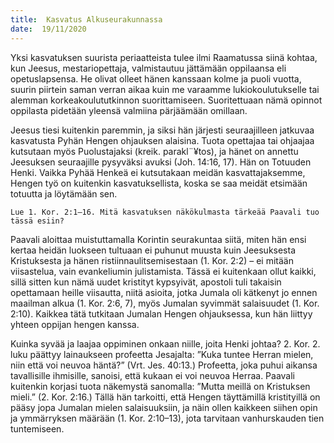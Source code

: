 ```yaml
---
title:  Kasvatus Alkuseurakunnassa
date:  19/11/2020
---
```


Yksi kasvatuksen suurista periaatteista tulee ilmi Raamatussa siinä kohtaa, kun Jeesus, mestariopettaja, valmistautuu jättämään oppilaansa eli opetuslapsensa. He olivat olleet hänen kanssaan kolme ja puoli vuotta, suurin piirtein saman verran aikaa kuin me varaamme lukiokoulutukselle tai alemman korkeakoulututkinnon suorittamiseen. Suoritettuaan nämä opinnot oppilasta pidetään yleensä valmiina pärjäämään omillaan.

Jeesus tiesi kuitenkin paremmin, ja siksi hän järjesti seuraajilleen jatkuvaa kasvatusta Pyhän Hengen ohjauksen alaisina. Tuota opettajaa tai ohjaajaa kutsutaan myös Puolustajaksi (kreik. parakl¨¥tos), ja hänet on annettu Jeesuksen seuraajille pysyväksi avuksi (Joh. 14:16, 17). Hän on Totuuden Henki. Vaikka Pyhää Henkeä ei kutsutakaan meidän kasvattajaksemme, Hengen työ on kuitenkin kasvatuksellista, koska se saa meidät etsimään totuutta ja löytämään sen.

`Lue 1. Kor. 2:1–16. Mitä kasvatuksen näkökulmasta tärkeää Paavali tuo tässä esiin?`

Paavali aloittaa muistuttamalla Korintin seurakuntaa siitä, miten hän ensi kertaa heidän luokseen tultuaan ei puhunut muusta kuin Jeesuksesta Kristuksesta ja hänen ristiinnaulitsemisestaan (1. Kor. 2:2) – ei mitään viisastelua, vain evankeliumin julistamista. Tässä ei kuitenkaan ollut kaikki, sillä sitten kun nämä uudet kristityt kypsyivät, apostoli tuli takaisin opettamaan heille viisautta, niitä asioita, jotka Jumala oli kätkenyt jo ennen maailman alkua (1. Kor. 2:6, 7), myös Jumalan syvimmät salaisuudet (1. Kor. 2:10). Kaikkea tätä tutkitaan Jumalan Hengen ohjauksessa, kun hän liittyy yhteen oppijan hengen kanssa.

Kuinka syvää ja laajaa oppiminen onkaan niille, joita Henki johtaa? 2. Kor. 2. luku päättyy lainaukseen profeetta Jesajalta: ”Kuka tuntee Herran mielen, niin että voi neuvoa häntä?” (Vrt. Jes. 40:13.) Profeetta, joka puhui aikansa tavallisille ihmisille, sanoisi, että kukaan ei voi neuvoa Herraa. Paavali kuitenkin korjasi tuota näkemystä sanomalla: ”Mutta meillä on Kristuksen mieli.” (2. Kor. 2:16.) Tällä hän tarkoitti, että Hengen täyttämillä kristityillä on pääsy jopa Jumalan mielen salaisuuksiin, ja näin ollen kaikkeen siihen opin ja ymmärryksen määrään (1. Kor. 2:10–13), jota tarvitaan vanhurskauden tien tuntemiseen.